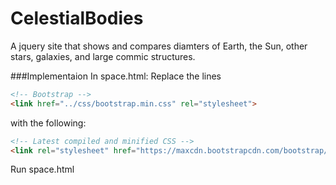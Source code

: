 # CelestialBodies

A jquery site that shows and compares diamters of Earth, the Sun, other stars, galaxies, and large commic structures.

###Implementaion
In space.html: Replace the lines 
```html
<!-- Bootstrap -->
<link href="../css/bootstrap.min.css" rel="stylesheet">
``` 
with the following:

```html
<!-- Latest compiled and minified CSS -->
<link rel="stylesheet" href="https://maxcdn.bootstrapcdn.com/bootstrap/3.3.7/css/bootstrap.min.css" integrity="sha384-BVYiiSIFeK1dGmJRAkycuHAHRg32OmUcww7on3RYdg4Va+PmSTsz/K68vbdEjh4u" crossorigin="anonymous">
```

Run space.html
